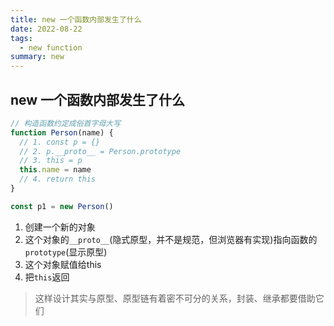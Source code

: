 ```yaml
---
title: new 一个函数内部发生了什么
date: 2022-08-22
tags:
  - new function
summary: new
---
```


## new 一个函数内部发生了什么
```javascript
// 构造函数约定成俗首字母大写
function Person(name) {
  // 1. const p = {}
  // 2. p.__proto__ = Person.prototype
  // 3. this = p
  this.name = name
  // 4. return this
}

const p1 = new Person()
```
1. 创建一个新的对象
2. 这个对象的`__proto__`(隐式原型，并不是规范，但浏览器有实现)指向函数的`prototype`(显示原型)
3. 这个对象赋值给this
4. 把`this`返回
> 这样设计其实与原型、原型链有着密不可分的关系，封装、继承都要借助它们